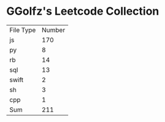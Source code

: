 # GGolfz's Leetcode Collection

<table><tr><td>File Type</td><td>Number</td></tr><tr><td>js</td><td>170</td></tr><tr><td>py</td><td>8</td></tr><tr><td>rb</td><td>14</td></tr><tr><td>sql</td><td>13</td></tr><tr><td>swift</td><td>2</td></tr><tr><td>sh</td><td>3</td></tr><tr><td>cpp</td><td>1</td></tr><tr><td>Sum</td><td>211</td></tr></table>